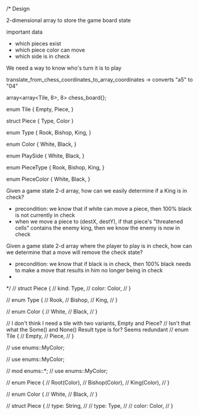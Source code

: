 /*
Design

2-dimensional array to store the game board state

important data
- which pieces exist
- which piece color can move
- which side is in check

We need a way to know who's turn it is to play

translate_from_chess_coordinates_to_array_coordinates
-> converts "a5" to "04"

array<array<Tile, 8>, 8> chess_board{};

enum Tile {
    Empty,
    Piece,
}

struct Piece {
    Type,
    Color
}

enum Type {
    Rook,
    Bishop,
    King,
}

enum Color {
    White,
    Black,
}

enum PlaySide {
    White,
    Black,
}

enum PieceType {
    Rook,
    Bishop,
    King,
}

enum PieceColor {
    White,
    Black,
}

Given a game state 2-d array, how can we easily determine if a King is in check?
- precondition: we know that if white can move a piece, then 100% black is not currently in check
- when we move a piece to (destX, destY), if that piece's "threatened cells" contains the enemy king, then we know the enemy is now in check

Given a game state 2-d array where the player to play is in check, how can we determine that a move will remove the check state?
- precondition: we know that if black is in check, then 100% black needs to make a move that results in him no longer being in check
-
*/
// struct Piece {
//     kind: Type,
//     color: Color,
// }

// enum Type {
//     Rook,
//     Bishop,
//     King,
// }

// enum Color {
//     White,
//     Black,
// }

// I don't think I need a tile with two variants, Empty and Piece?
// Isn't that what the Some() and None() Result type is for? Seems redundant
// enum Tile {
//     Empty,
//     Piece,
// }

// use enums::MyColor;


// use enums::MyColor;

// mod enums::*;
// use enums::MyColor;

// enum Piece {
//     Root(Color),
//     Bishop(Color),
//     King(Color),
// }

// enum Color {
//     White,
//     Black,
// }

// struct Piece {
//     type: String,
//     // type: Type,
//     // color: Color,
// }
